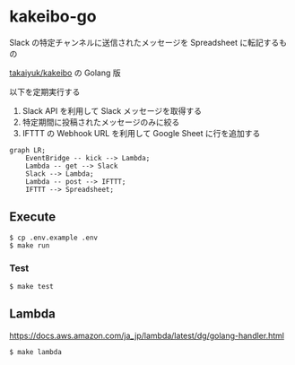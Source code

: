 # kakeibo-go

Slack の特定チャンネルに送信されたメッセージを Spreadsheet に転記するもの

[takaiyuk/kakeibo](https://github.com/takaiyuk/kakeibo) の Golang 版

以下を定期実行する

1. Slack API を利用して Slack メッセージを取得する
2. 特定期間に投稿されたメッセージのみに絞る
3. IFTTT の Webhook URL を利用して Google Sheet に行を追加する

```mermaid
graph LR;
    EventBridge -- kick --> Lambda;
    Lambda -- get --> Slack
    Slack --> Lambda;
    Lambda -- post --> IFTTT;
    IFTTT --> Spreadsheet;
```

## Execute

```
$ cp .env.example .env
$ make run
```

### Test

```
$ make test
```

## Lambda

https://docs.aws.amazon.com/ja_jp/lambda/latest/dg/golang-handler.html

```
$ make lambda
```
